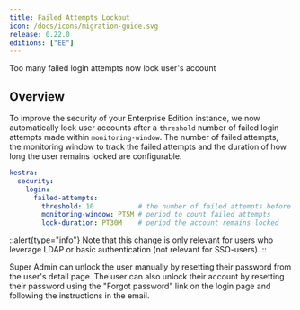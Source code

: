 ```yaml
---
title: Failed Attempts Lockout
icon: /docs/icons/migration-guide.svg
release: 0.22.0
editions: ["EE"]
---
```


Too many failed login attempts now lock user's account

## Overview

To improve the security of your Enterprise Edition instance, we now automatically lock user accounts after a `threshold` number of failed login attempts made within `monitoring-window`. The number of failed attempts, the monitoring window to track the failed attempts and the duration of how long the user remains locked are configurable.

```yaml
kestra:
  security:
    login:
      failed-attempts:
        threshold: 10           # the number of failed attempts before lockout
        monitoring-window: PT5M # period to count failed attempts
        lock-duration: PT30M    # period the account remains locked
```

::alert{type="info"}
Note that this change is only relevant for users who leverage LDAP or basic authentication (not relevant for SSO-users).
::

Super Admin can unlock the user manually by resetting their password from the user's detail page. The user can also unlock their account by resetting their password using the "Forgot password" link on the login page and following the instructions in the email.
